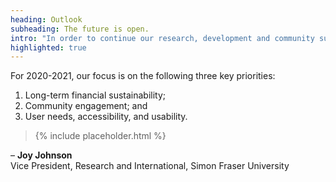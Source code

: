 ```yaml
---
heading: Outlook
subheading: The future is open.
intro: "In order to continue our research, development and community support, we need your help. You can support PKP financially as a sustainer and/or through contributions of time - each and every bit counts."
highlighted: true
---
```


For 2020-2021, our focus is on the following three key priorities:
1. Long-term financial sustainability;
2. Community engagement; and
3. User needs, accessibility, and usability.


> {% include placeholder.html %}

&ndash; **Joy Johnson**  
Vice President, Research and International, Simon Fraser University
